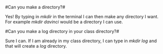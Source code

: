 #Can you make a directory?#

Yes! By typing in *mkdir* in the terminal I can then make any directory I want. For example *mkdir davinci* would be a 
directory I can use. 

#Can you make a log directory in your class directory?#

Sure I can. If I am already in my class directory, I can type in *mkdir log* and that will create a *log* directory. 

